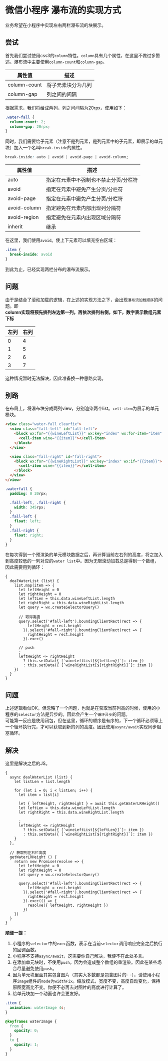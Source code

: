 # 微信小程序 瀑布流的实现方式
业务希望在小程序中实现左右两栏瀑布流的块展示。

## 尝试
首先我们尝试使用css3的`column`特性。`column`具有几个属性，在这里不做过多赘述。瀑布流中主要使用`column-count`和`column-gap`。<br />

| 属性值 | 描述 |
| -- | -- |
| column-count | 将子元素块分为几列 |
| column-gap | 列之间的间隔 |

根据需求，我们将给成两列，列之间间隔为20rpx，使用如下：
``` css
.water-fall {
  column-count: 2;
  column-gap: 20rpx;
}
```

同时，我们需要给子元素（注意不是列元素，是列元素中的子元素，即展示的单元块）加入一个名叫`break-inside`的属性。
``` css
break-inside: auto | avoid | avoid-page | avoid-column;
```

| 属性值 | 描述 |
| -- | -- |
| auto | 指定在元素中不强制也不禁止分页/分栏符 |
| avoid | 指定在元素中避免产生分页/分栏符 |
| avoid-page | 指定在元素中避免产生分页/分栏符 |
| avoid-column | 指定避免在元素内部出现列分隔符 |
| avoid-region | 指定避免在元素内出现区域分隔符 |
| inherit | 继承 |

在这里，我们使用`avoid`。使上下元素可以填充空白区域：
``` css 
.item {
  break-inside: avoid
}
```

到此为止，已经实现两栏分布的瀑布流展示。

## 问题
由于是结合了滚动加载的逻辑，在上述的实现方法之下，会出现`瀑布流加载顺序`的问题。即<br />
**column实现将预先排列左边第一列，再依次排列右侧，如下，数字表示数组元素下标**

| 左列 | 右列 |
| -- | -- |
| 0 | 4 |
| 1 | 5 |
| 2 | 6 |
| 3 | 7 |

这种情况暂时无法解决，因此准备换一种思路实现。

## 别路
在布局上，将瀑布块分成两列view，分别渲染两个list。`cell-item`为展示的单元模块。

``` html
<view class="water-fall clearfix">
  <view class="fall-left" id="fall-left">
    <block wx:for="{{wineLeftList}}" wx:key="index" wx:for-item="item" wx:if="{{item}}">
      <cell-item wine="{{item}}"></cell-item>
    </block>
  </view>

  <view class="fall-right" id="fall-right">
    <block wx:for="{{wineRightList}}" wx:key="index" wx:if="{{item}}">
      <cell-item wine="{{item}}"></cell-item>
    </block>
  </view>
</view>
```

``` scss
.waterfall {
  padding: 0 20rpx;

  .fall-left, .fall-right {
    width: 345rpx;
  }
  .fall-left {
    float: left;
  }
  .fall-right {
    float: right;
  }
}
```
在每次得到一个预渲染的单元模块数据之后，再计算当前左右列的高度，将之加入到高度较低的一列对应的`water list`中。因为无限滚动加载总是得到一个数组，因此需要用到循环：

``` JS
{
  dealWaterList (list) {
    list.map(item => {
      let leftHeight = 0
      let rightHeight = 0
      let leftLen = this.data.wineLeftList.length
      let rightRight = this.data.wineRightList.length
      let query = wx.createSelectorQuery()

      // 取得高度
      query.select('#fall-left').boundingClientRect(rect => {
          leftHeight = rect.height
        }).select('#fall-right').boundingClientRect(rect => {
          rightHeight = rect.height
        }).exec()

      // push
      ;
      leftHeight <= rightHeight
        ? this.setData({ [`wineLeftList[${leftLen}]`]: item })
        : this.setData({ [`wineRightList[${rightRight}]`]: item })
    })
  }
}
```

## 问题
上述逻辑看似OK，但忽略了一个问题，也就是在获取当前列高的时候，使用的小程序的`selector`方法是异步的。因此会产生一个`循环异步`的问题。<br />
可能第一反应是使用闭包，但在这里，循环的顺序是有序的，下一个循环必须等上一个循环执行完，才可以获取到新的列的高度。因此使用`async/await`实现同步阻塞循环。

## 解决
这里是解决之后的JS。

``` JS
{
  async dealWaterList (list) {
    let listLen = list.length

    for (let i = 0; i < listLen; i++) {
      let item = list[i]

      let { leftHeight, rightHeight } = await this.getWaterLRHeight()
      let leftLen = this.data.wineLeftList.length
      let rightRight = this.data.wineRightList.length

      ;
      leftHeight <= rightHeight
        ? this.setData({ [`wineLeftList[${leftLen}]`]: item })
        : this.setData({ [`wineRightList[${rightRight}]`]: item })
    }
  },

  // 获取列左右栏高度
  getWaterLRHeight () {
    return new Promise(resolve => {
      let leftHeight = 0
      let rightHeight = 0
      let query = wx.createSelectorQuery()

      query.select('#fall-left').boundingClientRect(rect => {
          leftHeight = rect.height
        }).select('#fall-right').boundingClientRect(rect => {
          rightHeight = rect.height
        }).exec(() => {
          resolve({ leftHeight, rightHeight })
        })
    })
  }
}
```

**顺便一提：**
1. 小程序的`selector`中的`exec`函数，表示在当前`selector`调用响应完全之后执行的回调函数。
2. 小程序不支持`async/await`，这需要你自己解决，我便不在此处多言。
3. 在添加单元块时，不使用`push`。因为会造成整个数组的重渲染。因此在某些场合尽量避免使用`push`。
4. 因为单元块里面其实包含图片（其实大多数都是包含图片的- -），请使用小程序`image`组件的`mode`为`widthFix`。缩放模式，宽度不变，高度自动变化，保持原图宽高比不变。你便不必再去对图片的高度进行计算了。
5. 给单元块加一个动画也许会更友好。
``` css
.item {
  animation: waterImage 4s;
}

@keyframes waterImage {
  from {
    opacity: 0;
  }
  to {
    opacity: 1;
  }
}
```

